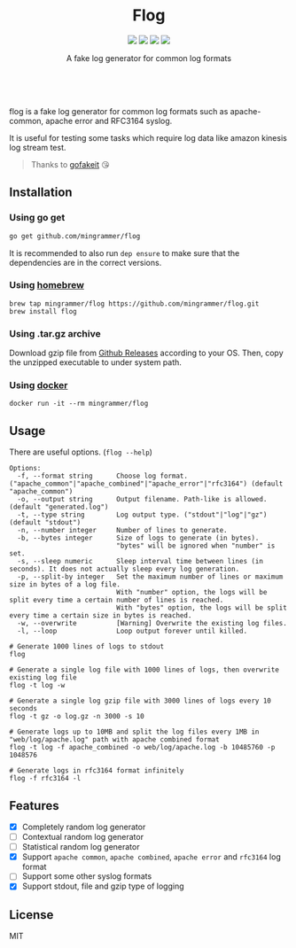 <br><br>

<h1 align="center">Flog</h1>

<p align="center">
  <a href="/LICENSE"><img src="https://img.shields.io/badge/license-MIT-blue.svg"/></a>
  <a href="https://goreportcard.com/report/github.com/mingrammer/flog"><img src="https://goreportcard.com/badge/github.com/mingrammer/flog"/></a>
  <a href="https://travis-ci.org/mingrammer/flog"><img src="https://travis-ci.org/mingrammer/flog.svg?branch=master"/></a>
  <a href="https://hub.docker.com/r/mingrammer/flog"><img src="https://img.shields.io/docker/pulls/mingrammer/flog.svg"/></a>
</p>

<p align="center">
A fake log generator for common log formats
</p>

<br><br><br>

flog is a fake log generator for common log formats such as apache-common, apache error and RFC3164 syslog.

It is useful for testing some tasks which require log data like amazon kinesis log stream test.

> Thanks to [gofakeit](https://github.com/brianvoe/gofakeit) 😘

## Installation

### Using go get

```bash
go get github.com/mingrammer/flog
```

It is recommended to also run `dep ensure` to make sure that the dependencies are in the correct versions.

### Using [homebrew](https://brew.sh)

```
brew tap mingrammer/flog https://github.com/mingrammer/flog.git
brew install flog
```

### Using .tar.gz archive

Download gzip file from [Github Releases](https://github.com/mingrammer/flog/releases/latest) according to your OS. Then, copy the unzipped executable to under system path.

### Using [docker](https://www.docker.com)

```
docker run -it --rm mingrammer/flog
```

## Usage

There are useful options. (`flog --help`)

```console
Options:
  -f, --format string      Choose log format. ("apache_common"|"apache_combined"|"apache_error"|"rfc3164") (default "apache_common")
  -o, --output string      Output filename. Path-like is allowed. (default "generated.log")
  -t, --type string        Log output type. ("stdout"|"log"|"gz") (default "stdout")
  -n, --number integer     Number of lines to generate.
  -b, --bytes integer      Size of logs to generate (in bytes).
                           "bytes" will be ignored when "number" is set.
  -s, --sleep numeric      Sleep interval time between lines (in seconds). It does not actually sleep every log generation.
  -p, --split-by integer   Set the maximum number of lines or maximum size in bytes of a log file.
                           With "number" option, the logs will be split every time a certain number of lines is reached.
                           With "bytes" option, the logs will be split every time a certain size in bytes is reached.
  -w, --overwrite          [Warning] Overwrite the existing log files.
  -l, --loop               Loop output forever until killed.
```

```console
# Generate 1000 lines of logs to stdout
flog

# Generate a single log file with 1000 lines of logs, then overwrite existing log file
flog -t log -w

# Generate a single log gzip file with 3000 lines of logs every 10 seconds
flog -t gz -o log.gz -n 3000 -s 10

# Generate logs up to 10MB and split the log files every 1MB in "web/log/apache.log" path with apache combined format
flog -t log -f apache_combined -o web/log/apache.log -b 10485760 -p 1048576

# Generate logs in rfc3164 format infinitely
flog -f rfc3164 -l
```

## Features

* [X] Completely random log generator
* [ ] Contextual random log generator
* [ ] Statistical random log generator
* [x] Support `apache common`, `apache combined`, `apache error` and `rfc3164` log format
* [ ] Support some other syslog formats
* [x] Support stdout, file and gzip type of logging

## License

MIT
